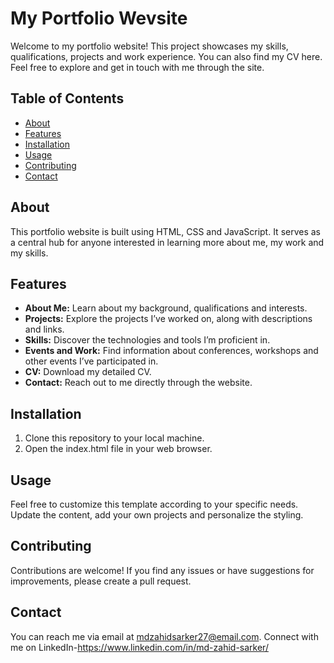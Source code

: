 # My Portfolio Wevsite

Welcome to my portfolio website! This project showcases my skills, qualifications, projects and work experience. You can also find my CV here. Feel free to explore and get in touch with me through the site.

## Table of Contents

- [About](#about)
- [Features](#features)
- [Installation](#installation)
- [Usage](#usage)
- [Contributing](#contributing)
- [Contact](#contact)

## About

This portfolio website is built using HTML, CSS and JavaScript. It serves as a central hub for anyone interested in learning more about me, my work and my skills.

## Features

- **About Me:** Learn about my background, qualifications and interests.
- **Projects:** Explore the projects I’ve worked on, along with descriptions and links.
- **Skills:** Discover the technologies and tools I’m proficient in.
- **Events and Work:** Find information about conferences, workshops and other events I’ve participated in.
- **CV:** Download my detailed CV.
- **Contact:** Reach out to me directly through the website.

## Installation

1. Clone this repository to your local machine.
2. Open the index.html file in your web browser.

## Usage

Feel free to customize this template according to your specific needs. Update the content, add your own projects and personalize the styling.

## Contributing

Contributions are welcome! If you find any issues or have suggestions for improvements, please create a pull request.
## Contact

You can reach me via email at mdzahidsarker27@email.com. 
Connect with me on LinkedIn-https://www.linkedin.com/in/md-zahid-sarker/
